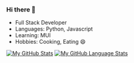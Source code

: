 ### Hi there 👋

- Full Stack Developer
- Languages: Python, Javascript
- Learning: MUI
- Hobbies: Cooking, Eating 😄

[![My GitHub Stats](https://github-readme-stats.vercel.app/api/?username=Alisa1989&count_private=true&theme=tokyonight&showicons=true)]()
[![My GitHub Language Stats](https://github-readme-stats.vercel.app/api/top-langs?username=alisa1989&&layout=compact)]()
